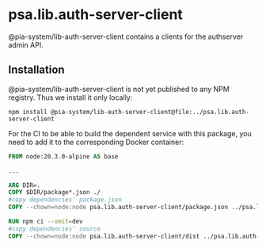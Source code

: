 # psa.lib.auth-server-client

@pia-system/lib-auth-server-client contains a clients for the authserver admin API.

## Installation

@pia-system/lib-auth-server-client is not yet published to any NPM registry. Thus we install it only locally:

```shell
npm install @pia-system/lib-auth-server-client@file:../psa.lib.auth-server-client
```

For the CI to be able to build the dependent service with this package, you need to add it to the corresponding Docker container:

```Dockerfile
FROM node:20.3.0-alpine AS base

...

ARG DIR=.
COPY $DIR/package*.json ./
#copy dependencies' package.json
COPY --chown=node:node psa.lib.auth-server-client/package.json ../psa.lib.auth-server-client/

RUN npm ci --omit=dev
#copy dependencies' source
COPY --chown=node:node psa.lib.auth-server-client/dist ../psa.lib.auth-server-client/dist
```
